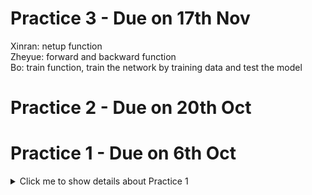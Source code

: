 # Practice 3 - Due on 17th Nov
Xinran: netup function  
Zheyue: forward and backward function  
Bo: train function, train the network by training data and test the model  

# Practice 2 - Due on 20th Oct

# Practice 1 - Due on 6th Oct
<details>
  <summary>Click me to show details about Practice 1</summary>

### Group members: Bo Gao(s2511232), Zheyue Lin(s2519324) and Xinran Zhu(s2508695)
### Task 1: Create the group repo: Zheyue Lin
### Task 2-5: Bo Gao
- [x] Read txt file into R
- [x] Write a function 'split_punct', which takes a vector of words as input along with a punctuation mark
      Search for each word containing the punctuation mark, and remove it from the word, and add the mark as a new entry in the vector of words after the word it came from  
      This function will return the updated vector extract and then remove all the punctuations in the text and save the words vector as 'a'  
- [x] Use 'split_punct' function to seperate the punctuation marks

### Task 6-7: Zheyue Lin
- [x] Create a vector 'b' that hold the m most commonly occuring words. (m ≈ 1000)
- [x] Make the matrices of common word triplets(T) and pairs(P).

### Task 8: Bo Gao, Xinran Zhu
- [x] Write code to simulate 50-word sections from your model.  
      Do this by using the model to simulate integers indexing words in vector 'b'.  
      Then print out the corresponding text with 'cat'.
      The 'sample' function should be used to select a word(index) with a given probability.

### Task 9: Bo Gao
- [x] For comparison, simulate 50 word sections of text where the word probabilities are simply

### Task 10: Zheyue Lin
- [x] Keep words having capital letter the most often in the original text.
</details>


